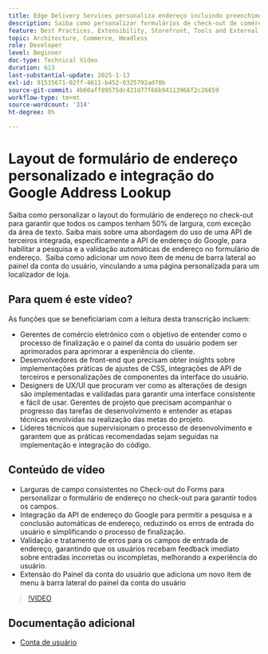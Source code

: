 ```yaml
---
title: Edge Delivery Services personaliza endereço incluindo preenchimento automático
description: Saiba como personalizar formulários de check-out de comércio eletrônico e integrar a Pesquisa de endereço do Google para melhorar a experiência do usuário e reduzir os erros de entrada.
feature: Best Practices, Extensibility, Storefront, Tools and External Services
topic: Architecture, Commerce, Headless
role: Developer
level: Beginner
doc-type: Technical Video
duration: 613
last-substantial-update: 2025-1-13
exl-id: 91535671-02ff-4611-b452-0325792ad70b
source-git-commit: 4b60aff89575dc431d77f66b94113966f2c26659
workflow-type: tm+mt
source-wordcount: '314'
ht-degree: 0%

---
```


# Layout de formulário de endereço personalizado e integração do Google Address Lookup

Saiba como personalizar o layout do formulário de endereço no check-out para garantir que todos os campos tenham 50% de largura, com exceção da área de texto. Saiba mais sobre uma abordagem do uso de uma API de terceiros integrada, especificamente a API de endereço do Google, para habilitar a pesquisa e a validação automáticas de endereço no formulário de endereço. &#x200B; Saiba como adicionar um novo item de menu de barra lateral ao painel da conta do usuário, vinculando a uma página personalizada para um localizador de loja.

## Para quem é este vídeo?

As funções que se beneficiariam com a leitura desta transcrição incluem:

* Gerentes de comércio eletrônico com o objetivo de entender como o processo de finalização e o painel da conta do usuário podem ser aprimorados para aprimorar a experiência do cliente.
* Desenvolvedores de front-end que precisam obter insights sobre implementações práticas de ajustes de CSS, integrações de API de terceiros e personalizações de componentes da interface do usuário.
* Designers de UX/UI que procuram ver como as alterações de design são implementadas e validadas para garantir uma interface consistente e fácil de usar.
Gerentes de projeto que precisam acompanhar o progresso das tarefas de desenvolvimento e entender as etapas técnicas envolvidas na realização das metas do projeto.
* Líderes técnicos que supervisionam o processo de desenvolvimento e garantem que as práticas recomendadas sejam seguidas na implementação e integração do código.


## Conteúdo de vídeo

* Larguras de campo consistentes no Check-out do Forms para personalizar o formulário de endereço no check-out para garantir todos os campos.
* Integração da API de endereço do Google para permitir a pesquisa e a conclusão automáticas de endereço, reduzindo os erros de entrada do usuário e simplificando o processo de finalização.
* Validação e tratamento de erros para os campos de entrada de endereço, garantindo que os usuários recebam feedback imediato sobre entradas incorretas ou incompletas, melhorando a experiência do usuário.
* Extensão do Painel da conta do usuário que adiciona um novo item de menu à barra lateral do painel da conta do usuário

>[!VIDEO](https://video.tv.adobe.com/v/3442787?learn=on)

## Documentação adicional

* [Conta de usuário](https://experienceleague.adobe.com/developer/commerce/storefront/dropins/user-account/tutorials/)
